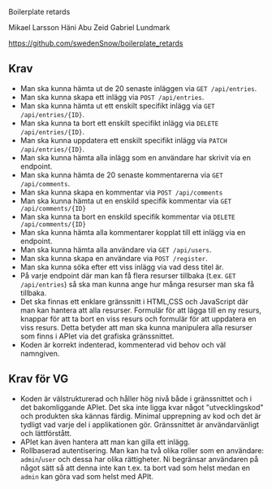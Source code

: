 Boilerplate retards

Mikael Larsson
Häni Abu Zeid
Gabriel Lundmark

https://github.com/swedenSnow/boilerplate_retards

## Krav

* Man ska kunna hämta ut de 20 senaste inläggen via `GET /api/entries`.
* Man ska kunna skapa ett inlägg via `POST /api/entries`.
* Man ska kunna hämta ut ett enskilt specifikt inlägg via `GET /api/entries/{ID}`.
* Man ska kunna ta bort ett enskilt specifikt inlägg via `DELETE /api/entries/{ID}`.
* Man ska kunna uppdatera ett enskilt specifikt inlägg via `PATCH /api/entries/{ID}`.
* Man ska kunna hämta alla inlägg som en användare har skrivit via en endpoint.
* Man ska kunna hämta de 20 senaste kommentarerna via `GET /api/comments`.
* Man ska kunna skapa en kommentar via `POST /api/comments`
* Man ska kunna hämta ut en enskild specifik kommentar via `GET /api/comments/{ID}`
* Man ska kunna ta bort en enskild specifik kommentar via `DELETE /api/comments/{ID}`
* Man ska kunna hämta alla kommentarer kopplat till ett inlägg via en endpoint.
* Man ska kunna hämta alla användare via `GET /api/users`.
* Man ska kunna skapa en användare via `POST /register`.
* Man ska kunna söka efter ett viss inlägg via vad dess titel är.
* På varje endpoint där man kan få flera resurser tillbaka (t.ex. `GET /api/entries`) så ska man kunna ange hur många resurser man ska få tillbaka.
* Det ska finnas ett enklare gränssnitt i HTML,CSS och JavaScript där man kan hantera att alla resurser. Formulär för att lägga till en ny resurs, knappar för att ta bort en viss resurs och formulär för att uppdatera en viss resurs. Detta betyder att man ska kunna manipulera alla resurser som finns i APIet via det grafiska gränssnittet.
* Koden är korrekt indenterad, kommenterad vid behov och väl namngiven.


## Krav för VG

* Koden är välstrukturerad och håller hög nivå både i gränssnittet och i det bakomliggande APIet. Det ska inte ligga kvar något "utvecklingskod" och produkten ska kännas färdig. Minimal upprepning av kod och det är tydligt vad varje del i applikationen gör. Gränssnittet är användarvänligt och lättförstått.
* APIet kan även hantera att man kan gilla ett inlägg.
* Rollbaserad autentisering. Man kan ha två olika roller som en användare: `admin`/`user` och dessa har olika rättigheter. Ni begränsar användaren på något sätt så att denna inte kan t.ex. ta bort vad som helst medan en `admin` kan göra vad som helst med APIt.
